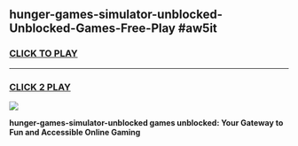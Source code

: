 
## hunger-games-simulator-unblocked-Unblocked-Games-Free-Play #aw5it
<h3>
<a href="https://us.freeplayer.one?title=hunger-games-simulator-unblocked&ref=9M">CLICK TO PLAY</a></h3>
<hr>

<h3>
<a href="https://us.freeplayer.one?title=hunger-games-simulator-unblocked&ref=9M">CLICK 2 PLAY</a>
  
</h3>

<a href="https://us.freeplayer.one?title=hunger-games-simulator-unblocked&ref=9M"><img src="https://clearcache.store/games.png"></a>


**hunger-games-simulator-unblocked games unblocked: Your Gateway to Fun and Accessible Online Gaming**

